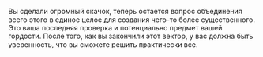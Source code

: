 Вы сделали огромный скачок, теперь остается вопрос объединения всего этого в единое целое для создания чего-то более существенного. Это ваша последняя проверка и потенциально предмет вашей гордости. После того, как вы закончили этот вектор, у вас должна быть уверенность, что вы сможете решить практически все.
